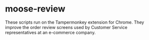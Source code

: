 # moose-review
These scripts run on the Tampermonkey extension for Chrome. They improve the order review screens used by Customer Service representatives at an e-commerce company.
